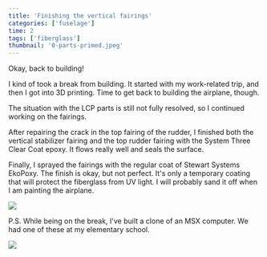 ```yaml
---
title: 'Finishing the vertical fairings'
categories: ['fuselage']
time: 2
tags: ['fiberglass']
thumbnail: '0-parts-primed.jpeg'
---
```


Okay, back to building!

<!-- more -->

I kind of took a break from building. It started with my work-related trip, and then I got into 3D printing. Time to get back to building the airplane, though.

The situation with the LCP parts is still not fully resolved, so I continued working on the fairings.

After repairing the crack in the top fairing of the rudder, I finished both the vertical stabilizer fairing and the top rudder fairing with the System Three Clear Coat epoxy. It flows really well and seals the surface.

Finally, I sprayed the fairings with the regular coat of Stewart Systems EkoPoxy. The finish is okay, but not perfect. 
It's only a temporary coating that will protect the fiberglass from UV light. I will probably sand it off when I am painting the airplane.

![](0-parts-primed.jpeg)

P.S. While being on the break, I've built a clone of an MSX computer. We had one of these at my elementary school.

![](1-msx-clone.jpeg)